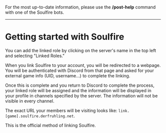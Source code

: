For the most up-to-date information, please use the **/post-help** command with one of the Soulfire bots.

---

# Getting started with Soulfire

You can add the linked role by clicking on the server's name in the top left and selecting "Linked Roles."

When you link Soulfire to your account, you will be redirected to a webpage. You will be authenticated with Discord from that page and asked for your external game info (UID, username...) to complete the linking.

Once this is complete and you return to Discord to complete the process, your linked role will be assigned and the information will be displayed in your profile in channels specified by the server. The information will not be visible in every channel.

The exact URL your members will be visiting looks like:
`link.[game].soulfire.derfruhling.net`.

This is the official method of linking Soulfire.
